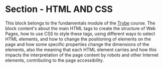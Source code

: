 # Section - HTML AND CSS

This block belongs to the fundamentals module of the [Trybe](https://www.betrybe.com/) course. The block content's about the main HTML tags to create the structure of Web Pages, how to use CSS to style these tags, using different ways to select HTML elements, and how to change the positioning of elements on the page and how some specific properties change the dimensions of the elements, also the meaning that each HTML element carries and how this impacts the interpretation of the page content by robots and other Internet elements, contributing to the page accessibility.
